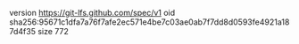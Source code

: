 version https://git-lfs.github.com/spec/v1
oid sha256:95671c1dfa7a76f7afe2ec571e4be7c03ae0ab7f7dd8d0593fe4921a187d4f35
size 772

